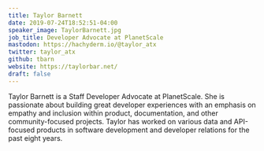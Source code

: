 ```yaml
---
title: Taylor Barnett
date: 2019-07-24T18:52:51-04:00
speaker_image: TaylorBarnett.jpg
job_title: Developer Advocate at PlanetScale
mastodon: https://hachyderm.io/@taylor_atx
twitter: taylor_atx
github: tbarn
website: https://taylorbar.net/
draft: false
---
```


Taylor Barnett is a Staff Developer Advocate at PlanetScale. She is passionate about building great developer experiences with an emphasis on empathy and inclusion within product, documentation, and other community-focused projects. Taylor has worked on various data and API-focused products in software development and developer relations for the past eight years.
